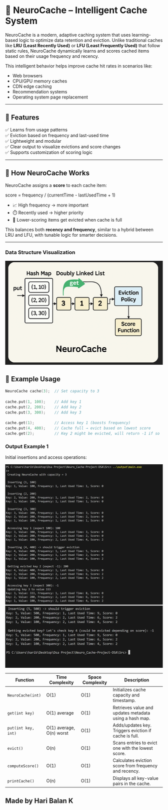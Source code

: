 # 🧠 NeuroCache – Intelligent Cache System

NeuroCache is a modern, adaptive caching system that uses learning-based logic to optimize data retention and eviction. Unlike traditional caches like **LRU (Least Recently Used)** or **LFU (Least Frequently Used)** that follow static rules, NeuroCache dynamically learns and scores cached items based on their usage frequency and recency.

This intelligent behavior helps improve cache hit rates in scenarios like:
- Web browsers
- CPU/GPU memory caches
- CDN edge caching
- Recommendation systems
- Operating system page replacement

---

## 🚀 Features

✅ Learns from usage patterns  
✅ Eviction based on frequency and last-used time  
✅ Lightweight and modular  
✅ Clear output to visualize evictions and score changes  
✅ Supports customization of scoring logic

---

## 🧠 How NeuroCache Works

NeuroCache assigns a **score** to each cache item:

score = frequency / (currentTime - lastUsedTime + 1)


- 📈 High frequency → more important  
- ⏱️ Recently used → higher priority  
- 🧮 Lower-scoring items get evicted when cache is full

This balances both **recency and frequency**, similar to a hybrid between LRU and LFU, with tunable logic for smarter decisions.

---
### Data Structure Visualization

![Data Structure](Assets/Screenshot%202025-06-27%20153311.png)


## 🧾 Example Usage

```cpp
NeuroCache cache(3);  // Set capacity to 3

cache.put(1, 100);    // Add key 1
cache.put(2, 200);    // Add key 2
cache.put(3, 300);    // Add key 3

cache.get(1);         // Access key 1 (boosts frequency)
cache.put(4, 400);    // Cache full → evict based on lowest score
cache.get(2);         // Key 2 might be evicted, will return -1 if so
```

### Output Example 1  
Initial insertions and access operations:

![Output ](Assets/Screenshot%202025-06-27%20152542.png)
![Output ](Assets/Screenshot%202025-06-27%20152847.png)

| Function            | Time Complexity          | Space Complexity | Description                                            |
| ------------------- | ------------------------ | ---------------- | ------------------------------------------------------ |
| `NeuroCache(int)`   | O(1)                     | O(1)             | Initializes cache capacity and timestamp.              |
| `get(int key)`      | O(1) average             | O(1)             | Retrieves value and updates metadata using a hash map. |
| `put(int key, int)` | O(1) average, O(n) worst | O(1)             | Adds/updates key. Triggers eviction if cache is full.  |
| `evict()`           | O(n)                     | O(1)             | Scans entries to evict one with the lowest score.      |
| `computeScore()`    | O(1)                     | O(1)             | Calculates eviction score from frequency and recency.  |
| `printCache()`      | O(n)                     | O(1)             | Displays all key-value pairs in the cache.             |


## Made by Hari Balan K


